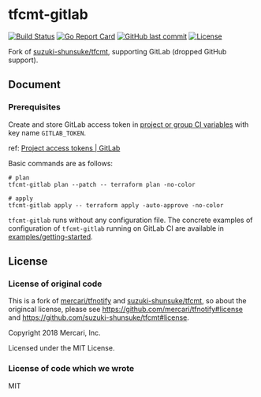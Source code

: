 # tfcmt-gitlab

[![Build Status](https://github.com/hirosassa/tfcmt-gitlab/workflows/test/badge.svg)](https://github.com/hirosassa/tfcmt-gitlab/actions)
[![Go Report Card](https://goreportcard.com/badge/github.com/hirosassa/tfcmt-gitlab)](https://goreportcard.com/report/github.com/hirosassa/tfcmt-gitlab)
[![GitHub last commit](https://img.shields.io/github/last-commit/hirosassa/tfcmt-gitlab.svg)](https://github.com/hirosassa/tfcmt-gitlab)
[![License](http://img.shields.io/badge/license-mit-blue.svg?style=flat-square)](https://raw.githubusercontent.com/hirosassa/tfcmt-gitlab/main/LICENSE)

Fork of [suzuki-shunsuke/tfcmt](https://github.com/suzuki-shunsuke/tfcmt), supporting GitLab (dropped GitHub support).

## Document

### Prerequisites

Create and store GitLab access token in [project or group CI variables](https://docs.gitlab.com/ee/ci/variables/#add-a-cicd-variable-to-a-project) with key name `GITLAB_TOKEN`.

ref: [Project access tokens | GitLab](https://docs.gitlab.com/ee/user/project/settings/project_access_tokens.html)


Basic commands are as follows:

```shell
# plan
tfcmt-gitlab plan --patch -- terraform plan -no-color

# apply
tfcmt-gitlab apply -- terraform apply -auto-approve -no-color
```

`tfcmt-gitlab` runs without any configuration file.
The concrete examples of configuration of `tfcmt-gitlab` running on GitLab CI are available in [examples/getting-started](https://github.com/hirosassa/tfcmt-gitlab/tree/main/examples/getting-started).

## License

### License of original code

This is a fork of [mercari/tfnotify](https://github.com/mercari/tfnotify) and [suzuki-shunsuke/tfcmt](https://github.com/suzuki-shunsuke/tfcmt), so about the origincal license, please see https://github.com/mercari/tfnotify#license and https://github.com/suzuki-shunsuke/tfcmt#license.

Copyright 2018 Mercari, Inc.

Licensed under the MIT License.

### License of code which we wrote

MIT
